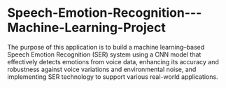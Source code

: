 # Speech-Emotion-Recognition---Machine-Learning-Project
The purpose of this application is to build a machine learning–based Speech Emotion Recognition (SER) system using a CNN model that effectively detects emotions from voice data, enhancing its accuracy and robustness against voice variations and environmental noise, and implementing SER technology to support various real-world applications.
